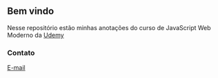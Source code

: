 ## Bem vindo
Nesse repositório estão minhas anotações do curso de JavaScript Web Moderno da [Udemy](https://www.udemy.com/curso-web)

### Contato
[E-mail](mail:josecarlos.n.f99gmai.com)